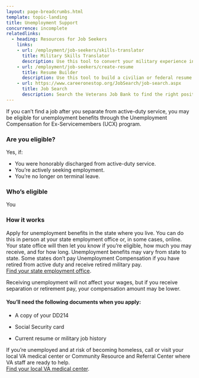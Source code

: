 ```yaml
---
layout: page-breadcrumbs.html
template: topic-landing
title: Unemployment Support
concurrence: incomplete
relatedlinks:
  - heading: Resources for Job Seekers
    links:
    - url: /employment/job-seekers/skills-translator
      title: Military Skills Translator
      description: Use this tool to convert your military experience into civilian language that hiring managers can easily understand.
    - url: /employment/job-seekers/create-resume
      title: Resume Builder
      description: Use this tool to build a civilian or federal resume.
    - url: https://www.careeronestop.org/JobSearch/job-search.aspx
      title: Job Search
      description: Search the Veterans Job Bank to find the right position for you.   
---
```


<div itemscope itemtype="http://schema.org/FAQPage">
<div itemprop="description" class="va-introtext">

If you can’t find a job after you separate from active-duty service, you may be eligible for unemployment benefits through the Unemployment Compensation for Ex-Servicemembers (UCX) program.

</div>


<div class="feature" markdown="1">
<div itemscope itemtype="http://schema.org/Question">
<h3 itemprop="name">Are you eligible?</h3>
<div itemprop="acceptedAnswer" itemscope itemtype="http://schema.org/Answer">
<div itemprop="text">

Yes, if:

- You were honorably discharged from active-duty service.
- You’re actively seeking employment.
- You’re no longer on terminal leave.

</div>
</div>
</div>

<div itemscope itemtype="http://schema.org/Question">
<h3 itemprop="name">Who’s eligible</h3>
<div itemprop="acceptedAnswer" itemscope itemtype="http://schema.org/Answer">
<div itemprop="text">

You

</div>
</div>
</div>
</div>

<div itemscope itemtype="http://schema.org/Question">
<h3 itemprop="name">How it works</h3>
<div itemprop="acceptedAnswer" itemscope itemtype="http://schema.org/Answer">
<div itemprop="text">

Apply for unemployment benefits in the state where you live. You can do this in person at your state employment office or, in some cases, online. Your state office will then let you know if you’re eligible, how much you may receive, and for how long. Unemployment benefits may vary from state to state. Some states don’t pay Unemployment Compensation if you have retired from active duty and receive retired military pay. <br>
[Find your state employment office](http://www.servicelocator.org/OWSLinks.asp).

Receiving unemployment will not affect your wages, but if you receive separation or retirement pay, your compensation amount may be lower.

#### You’ll need the following documents when you apply:

- A copy of your DD214

- Social Security card

- Current resume or military job history

If you’re unemployed and at risk of becoming homeless, call or visit your local VA medical center or Community Resource and Referral Center where VA staff are ready to help. <br>
[Find your local VA medical center](/facilities/?facilityType=health&page=1&zoomLevel=7).

</div>
</div>
</div>
</div>
